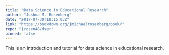 ```yaml
---
title: "Data Science in Educational Research"
author: "Joshua M. Rosenberg"
date: "2017-07-30T18:15:03Z"
link: "https://bookdown.org/jmichaelrosenberg/book/"
repo: "jrosen48/dser"
pinned: false
---
```


This is an introduction and tutorial for data science in educational research.
